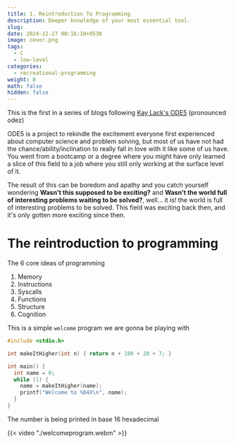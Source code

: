```yaml
---
title: 1. Reintroduction To Programming
description: Deeper knowledge of your most essential tool.
slug: 
date: 2024-12-27 00:16:10+0530
image: cover.png
tags:
  - C
  - low-level
categories:
  - recreational-programming
weight: 0
math: false
hidden: false
---
```

This is the first in a series of blogs following [Kay Lack's ODE5](https://www.0de5.net) (pronounced odez)

ODE5 is a project to rekindle the excitement everyone first experienced about computer science and problem solving, but most of us have not had the chance/ability/inclination to really fall in love with it like some of us have. You went from a bootcamp or a degree where you might have only learned a slice of this field to a job where you still only working at the surface level of it.

The result of this can be boredom and apathy and you catch yourself wondering **Wasn't this supposed to be exciting?** and **Wasn't the world full of interesting problems waiting to be solved?**, well... it is! the world is full of interesting problems to be solved. This field was exciting back then, and it's only gotten more exciting since then.

# The reintroduction to programming
The 6 core ideas of programming
1. Memory
2. Instructions
3. Syscalls
4. Functions
5. Structure
6. Cognition

This is a simple `welcome` program we are gonna be playing with
```C
#include <stdio.h>

int makeItHigher(int n) { return n + 100 + 20 + 7; }

int main() {
  int name = 0;
  while (1) {
    name = makeItHigher(name);
    printf("Welcome to %04X\n", name);
  }
}
```
The number is being printed in base 16 hexadecimal

{{< video "./welcomeprogram.webm" >}}